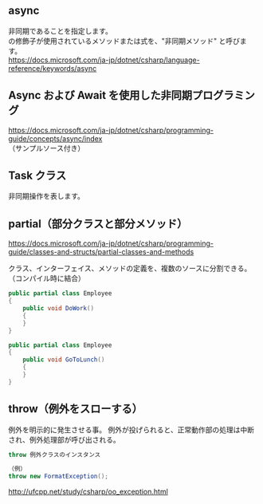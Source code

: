 ## async
非同期であることを指定します。     
の修飾子が使用されているメソッドまたは式を、"非同期メソッド" と呼びます。    
https://docs.microsoft.com/ja-jp/dotnet/csharp/language-reference/keywords/async


## Async および Await を使用した非同期プログラミング 
https://docs.microsoft.com/ja-jp/dotnet/csharp/programming-guide/concepts/async/index    
（サンプルソース付き）

## Task クラス
非同期操作を表します。

## partial（部分クラスと部分メソッド）
https://docs.microsoft.com/ja-jp/dotnet/csharp/programming-guide/classes-and-structs/partial-classes-and-methods
    
クラス、インターフェイス、メソッドの定義を、複数のソースに分割できる。    
（コンパイル時に結合）
```cs
public partial class Employee
{
    public void DoWork()
    {
    }
}

public partial class Employee
{
    public void GoToLunch()
    {
    }
}
```
## throw（例外をスローする）
例外を明示的に発生させる事。 
例外が投げられると、正常動作部の処理は中断され、例外処理部が呼び出される。
```cs
throw 例外クラスのインスタンス

（例）
throw new FormatException();
```
http://ufcpp.net/study/csharp/oo_exception.html
